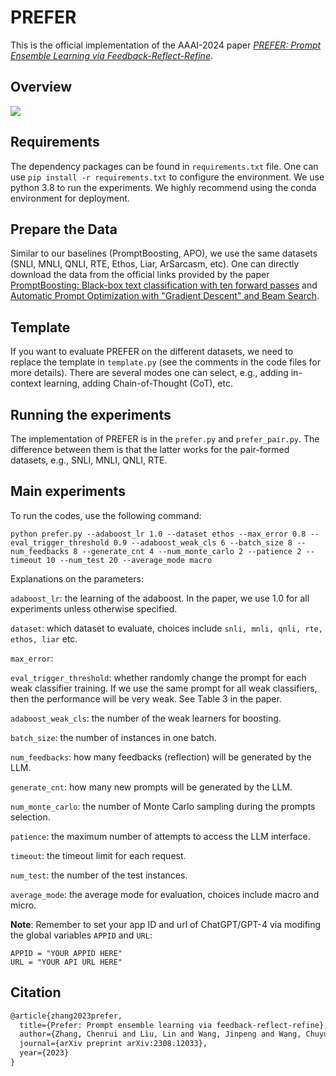 # PREFER
This is the official implementation of the AAAI-2024 paper [*PREFER: Prompt Ensemble Learning via Feedback-Reflect-Refine*](https://arxiv.org/abs/2308.12033).

## Overview
![](./imgs/high_level_overview.png)


## Requirements
The dependency packages can be found in `requirements.txt` file. One can use `pip install -r requirements.txt` to configure the environment. We use python 3.8 to run the experiments. We highly recommend using the conda environment for deployment.


## Prepare the Data
Similar to our baselines (PromptBoosting, APO), we use the same datasets (SNLI, MNLI, QNLI, RTE, Ethos, Liar, ArSarcasm, etc). One can directly download the data from the official links provided by the paper [PromptBoosting: Black-box text classification with ten forward passes](https://arxiv.org/abs/2212.09257) and [Automatic Prompt Optimization with "Gradient Descent" and Beam Search](https://arxiv.org/abs/2305.03495).


## Template
If you want to evaluate PREFER on the different datasets, we need to replace the template in `template.py` (see the comments in the code files for more details). There are several modes one can select, e.g., adding in-context learning, adding Chain-of-Thought (CoT), etc.


## Running the experiments
The implementation of PREFER is in the `prefer.py` and `prefer_pair.py`. The difference between them is that the latter works for the pair-formed datasets, e.g., SNLI, MNLI, QNLI, RTE. 


## Main experiments
To run the codes, use the following command:
```{sh}
python prefer.py --adaboost_lr 1.0 --dataset ethos --max_error 0.8 --eval_trigger_threshold 0.9 --adaboost_weak_cls 6 --batch_size 8 --num_feedbacks 8 --generate_cnt 4 --num_monte_carlo 2 --patience 2 --timeout 10 --num_test 20 --average_mode macro
```
Explanations on the parameters:

`adaboost_lr`: the learning of the adaboost. In the paper, we use 1.0 for all experiments unless otherwise specified.

`dataset`: which dataset to evaluate, choices include `snli, mnli, qnli, rte, ethos, liar` etc.

`max_error`: 

`eval_trigger_threshold`: whether randomly change the prompt for each weak classifier training. If we use the same prompt for all weak classifiers, then the performance will be very weak. See Table 3 in the paper.

`adaboost_weak_cls`: the number of the weak learners for boosting.

`batch_size`: the number of instances in one batch.

`num_feedbacks`: how many feedbacks (reflection) will be generated by the LLM.

`generate_cnt`: how many new prompts will be generated by the LLM.

`num_monte_carlo`: the number of Monte Carlo sampling during the prompts selection.

`patience`: the maximum number of attempts to access the LLM interface.

`timeout`: the timeout limit for each request.

`num_test`: the number of the test instances.

`average_mode`: the average mode for evaluation, choices include macro and micro.


**Note**: Remember to set your app ID and url of ChatGPT/GPT-4 via modifing the global variables `APPID` and `URL`:

```
APPID = "YOUR APPID HERE"
URL = "YOUR API URL HERE"
```


## Citation
```tex
@article{zhang2023prefer,
  title={Prefer: Prompt ensemble learning via feedback-reflect-refine},
  author={Zhang, Chenrui and Liu, Lin and Wang, Jinpeng and Wang, Chuyuan and Sun, Xiao and Wang, Hongyu and Cai, Mingchen},
  journal={arXiv preprint arXiv:2308.12033},
  year={2023}
}
```
